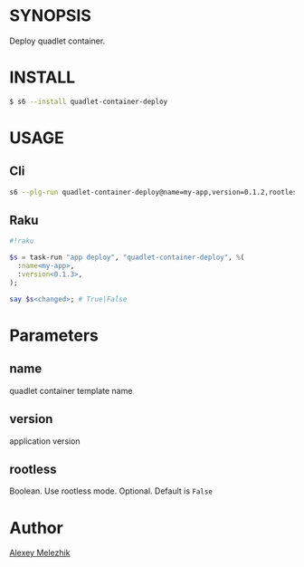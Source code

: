 # SYNOPSIS

Deploy quadlet container.

# INSTALL

```bash
$ s6 --install quadlet-container-deploy
```

# USAGE

## Cli

```bash
s6 --plg-run quadlet-container-deploy@name=my-app,version=0.1.2,rootless
```

## Raku

```raku
#!raku

$s = task-run "app deploy", "quadlet-container-deploy", %(
  :name<my-app>,
  :version<0.1.3>,
);

say $s<changed>; # True|False
```

# Parameters

## name

quadlet container template name

## version

application version

## rootless

Boolean. Use rootless mode. Optional. Default is `False` 

# Author

[Alexey Melezhik](mailto:melezhik@gmail.com)
